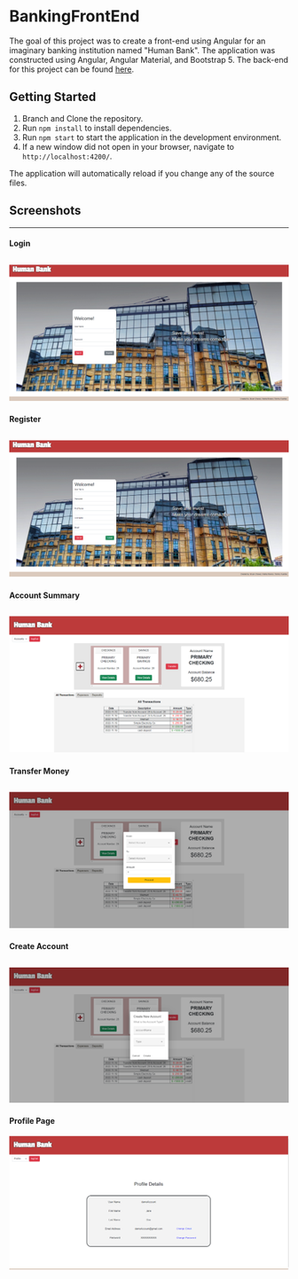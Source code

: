 # BankingFrontEnd

The goal of this project was to create a front-end using Angular for an imaginary banking institution named "Human Bank". The application was constructed using Angular, Angular Material, and Bootstrap 5. The back-end for this project can be found [here](https://github.com/Chavez102/BankingSystem_BackEnd).

## Getting Started

1. Branch and Clone the repository.
2. Run `npm install` to install dependencies.
3. Run `npm start` to start the application in the development environment.
4. If a new window did not open in your browser, navigate to `http://localhost:4200/`.

The application will automatically reload if you change any of the source files.

## Screenshots

---

#### Login

## ![login page](./screenshots/Log-in.png)

#### Register

## ![Register page](./screenshots/register.png)

#### Account Summary

## ![Account Summary page](./screenshots/accounts-summary.png)

#### Transfer Money

## ![Transfer Money page](./screenshots/transfer.png)

#### Create Account

## ![Create Account page](./screenshots/create-account.png)

#### Profile Page

![Profile Page](./screenshots/profile-details.png)
